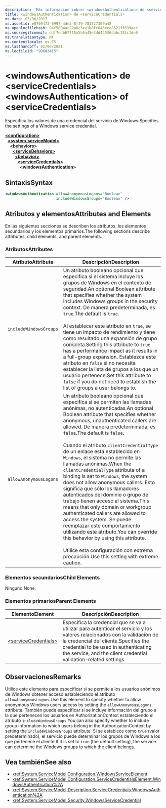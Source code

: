 ```yaml
---
description: 'Más información sobre: <windowsAuthentication> de <serviceCredentials>'
title: <windowsAuthentication> de <serviceCredentials>
ms.date: 03/30/2017
ms.assetid: e0709473-0997-4de3-8f49-783527309a48
ms.openlocfilehash: 94f5804ac22a8c3ee1b8fc646ece8521ff639aec
ms.sourcegitcommit: ddf7edb67715a5b9a45e3dd44536dabc153c1de0
ms.translationtype: MT
ms.contentlocale: es-ES
ms.lasthandoff: 02/06/2021
ms.locfileid: "99682415"
---
```

# <a name="windowsauthentication-of-servicecredentials"></a><span data-ttu-id="23c65-103">\<windowsAuthentication> de \<serviceCredentials></span><span class="sxs-lookup"><span data-stu-id="23c65-103">\<windowsAuthentication> of \<serviceCredentials></span></span>

<span data-ttu-id="23c65-104">Especifica los valores de una credencial del servicio de Windows.</span><span class="sxs-lookup"><span data-stu-id="23c65-104">Specifies the settings of a Windows service credential.</span></span>  
  
[**\<configuration>**](../configuration-element.md)\
&nbsp;&nbsp;[**\<system.serviceModel>**](system-servicemodel.md)\
&nbsp;&nbsp;&nbsp;&nbsp;[**\<behaviors>**](behaviors.md)\
&nbsp;&nbsp;&nbsp;&nbsp;&nbsp;&nbsp;[**\<serviceBehaviors>**](servicebehaviors.md)\
&nbsp;&nbsp;&nbsp;&nbsp;&nbsp;&nbsp;&nbsp;&nbsp;[**\<behavior>**](behavior-of-servicebehaviors.md)\
&nbsp;&nbsp;&nbsp;&nbsp;&nbsp;&nbsp;&nbsp;&nbsp;&nbsp;&nbsp;[**\<serviceCredentials>**](servicecredentials.md)\
&nbsp;&nbsp;&nbsp;&nbsp;&nbsp;&nbsp;&nbsp;&nbsp;&nbsp;&nbsp;&nbsp;&nbsp;**\<windowsAuthentication>**  
  
## <a name="syntax"></a><span data-ttu-id="23c65-105">Sintaxis</span><span class="sxs-lookup"><span data-stu-id="23c65-105">Syntax</span></span>  
  
```xml  
<windowsAuthentication allowAnonymousLogons="Boolean"
                       includeWindowsGroups="Boolean" />
```  
  
## <a name="attributes-and-elements"></a><span data-ttu-id="23c65-106">Atributos y elementos</span><span class="sxs-lookup"><span data-stu-id="23c65-106">Attributes and Elements</span></span>  

 <span data-ttu-id="23c65-107">En las siguientes secciones se describen los atributos, los elementos secundarios y los elementos primarios.</span><span class="sxs-lookup"><span data-stu-id="23c65-107">The following sections describe attributes, child elements, and parent elements.</span></span>  
  
### <a name="attributes"></a><span data-ttu-id="23c65-108">Atributos</span><span class="sxs-lookup"><span data-stu-id="23c65-108">Attributes</span></span>  
  
|<span data-ttu-id="23c65-109">Atributo</span><span class="sxs-lookup"><span data-stu-id="23c65-109">Attribute</span></span>|<span data-ttu-id="23c65-110">Descripción</span><span class="sxs-lookup"><span data-stu-id="23c65-110">Description</span></span>|  
|---------------|-----------------|  
|`includeWindowsGroups`|<span data-ttu-id="23c65-111">Un atributo booleano opcional que especifica si el sistema incluye los grupos de Windows en el contexto de seguridad.</span><span class="sxs-lookup"><span data-stu-id="23c65-111">An optional Boolean attribute that specifies whether the system includes Windows groups in the security context.</span></span> <span data-ttu-id="23c65-112">De manera predeterminada, es `true`.</span><span class="sxs-lookup"><span data-stu-id="23c65-112">The default is `true`.</span></span><br /><br /> <span data-ttu-id="23c65-113">Al establecer este atributo en `true`, se tiene un impacto de rendimiento y tiene como resultado una expansión de grupo completa.</span><span class="sxs-lookup"><span data-stu-id="23c65-113">Setting this attribute to `true` has a performance impact as it results in a full-group expansion.</span></span> <span data-ttu-id="23c65-114">Establezca este atributo en `false` si no necesita establecer la lista de grupos a los que un usuario pertenece.</span><span class="sxs-lookup"><span data-stu-id="23c65-114">Set this attribute to `false` if you do not need to establish the list of groups a user belongs to.</span></span>|  
|`allowAnonymousLogons`|<span data-ttu-id="23c65-115">Un atributo booleano opcional que especifica si se permiten las llamadas anónimas, no autenticadas.</span><span class="sxs-lookup"><span data-stu-id="23c65-115">An optional Boolean attribute that specifies whether anonymous, unauthenticated callers are allowed.</span></span> <span data-ttu-id="23c65-116">De manera predeterminada, es `false`.</span><span class="sxs-lookup"><span data-stu-id="23c65-116">The default is `false`.</span></span><br /><br /> <span data-ttu-id="23c65-117">Cuando el atributo `clientCredentialType` de un enlace está establecido en `Windows`, el sistema no permite las llamadas anónimas.</span><span class="sxs-lookup"><span data-stu-id="23c65-117">When the `clientCredentialType` attribute of a binding is set to `Windows`, the system does not allow anonymous callers.</span></span> <span data-ttu-id="23c65-118">Esto significa que sólo los llamadores autenticados del dominio o grupo de trabajo tienen acceso al sistema.</span><span class="sxs-lookup"><span data-stu-id="23c65-118">This means that only domain or workgroup authenticated callers are allowed to access the system.</span></span> <span data-ttu-id="23c65-119">Se puede reemplazar este comportamiento utilizando este atributo.</span><span class="sxs-lookup"><span data-stu-id="23c65-119">You can override this behavior by using this attribute.</span></span><br /><br /> <span data-ttu-id="23c65-120">Utilice esta configuración con extrema precaución.</span><span class="sxs-lookup"><span data-stu-id="23c65-120">Use this setting with extreme caution.</span></span>|  
  
### <a name="child-elements"></a><span data-ttu-id="23c65-121">Elementos secundarios</span><span class="sxs-lookup"><span data-stu-id="23c65-121">Child Elements</span></span>  

 <span data-ttu-id="23c65-122">Ninguno.</span><span class="sxs-lookup"><span data-stu-id="23c65-122">None.</span></span>  
  
### <a name="parent-elements"></a><span data-ttu-id="23c65-123">Elementos primarios</span><span class="sxs-lookup"><span data-stu-id="23c65-123">Parent Elements</span></span>  
  
|<span data-ttu-id="23c65-124">Elemento</span><span class="sxs-lookup"><span data-stu-id="23c65-124">Element</span></span>|<span data-ttu-id="23c65-125">Descripción</span><span class="sxs-lookup"><span data-stu-id="23c65-125">Description</span></span>|  
|-------------|-----------------|  
|[\<serviceCredentials>](servicecredentials.md)|<span data-ttu-id="23c65-126">Especifica la credencial que se va a utilizar para autenticar el servicio y los valores relacionados con la validación de la credencial del cliente.</span><span class="sxs-lookup"><span data-stu-id="23c65-126">Specifies the credential to be used in authenticating the service, and the client credential validation-related settings.</span></span>|  
  
## <a name="remarks"></a><span data-ttu-id="23c65-127">Observaciones</span><span class="sxs-lookup"><span data-stu-id="23c65-127">Remarks</span></span>  

 <span data-ttu-id="23c65-128">Utilice este elemento para especificar si se permite a los usuarios anónimos de Windows obtener acceso estableciendo el atributo `allowAnonymousLogons`.</span><span class="sxs-lookup"><span data-stu-id="23c65-128">Use this element to specify whether to allow anonymous Windows users access by setting the `allowAnonymousLogons` attribute.</span></span> <span data-ttu-id="23c65-129">También puede especificar si se incluye información del grupo a la que pertenecen los usuarios en AuthorizationContext estableciendo el atributo `includeWindowsGroups`.</span><span class="sxs-lookup"><span data-stu-id="23c65-129">You can also specify whether to include group information to which users belong in the AuthorizationContext by setting the `includeWindowsGroups` attribute.</span></span> <span data-ttu-id="23c65-130">Si se establece como `true` (valor predeterminado), el servicio puede determinar los grupos de Windows a los que pertenece el cliente.</span><span class="sxs-lookup"><span data-stu-id="23c65-130">If it is set to `true` (the default setting), the service can determine the Windows groups to which the client belongs.</span></span>  
  
## <a name="see-also"></a><span data-ttu-id="23c65-131">Vea también</span><span class="sxs-lookup"><span data-stu-id="23c65-131">See also</span></span>

- <xref:System.ServiceModel.Configuration.WindowsServiceElement>
- <xref:System.ServiceModel.Configuration.ServiceCredentialsElement.WindowsAuthentication%2A>
- <xref:System.ServiceModel.Description.ServiceCredentials.WindowsAuthentication%2A>
- <xref:System.ServiceModel.Security.WindowsServiceCredential>
